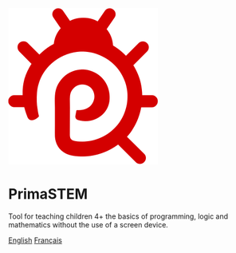 ![logo](images/icon.svg)

# **PrimaSTEM**

Tool for teaching children 4+ the basics of programming, logic and mathematics without  the use of a screen device.

[English](/en/README)
[Français](/README)

